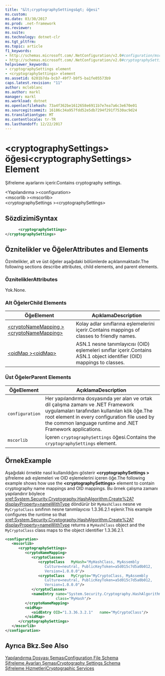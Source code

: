 ```yaml
---
title: "&lt;cryptographySettings&gt; öğesi"
ms.custom: 
ms.date: 03/30/2017
ms.prod: .net-framework
ms.reviewer: 
ms.suite: 
ms.technology: dotnet-clr
ms.tgt_pltfrm: 
ms.topic: article
f1_keywords:
- http://schemas.microsoft.com/.NetConfiguration/v2.0#configuration/mscorlib/cryptographySettings
- http://schemas.microsoft.com/.NetConfiguration/v2.0#cryptographySettings
helpviewer_keywords:
- cryptographySettings element
- <cryptographySettings> element
ms.assetid: 6201b7da-bcb7-49f7-b9f5-ba1fe05573b9
caps.latest.revision: "11"
author: mcleblanc
ms.author: markl
manager: markl
ms.workload: dotnet
ms.openlocfilehash: 73a4f362be1612658e6911b7e7ea7a6c3e670e01
ms.sourcegitcommit: 16186c34a957fdd52e5db7294f291f7530ac9d24
ms.translationtype: MT
ms.contentlocale: tr-TR
ms.lasthandoff: 12/22/2017
---
```

# <a name="ltcryptographysettingsgt-element"></a><span data-ttu-id="20fb4-102">&lt;cryptographySettings&gt; öğesi</span><span class="sxs-lookup"><span data-stu-id="20fb4-102">&lt;cryptographySettings&gt; Element</span></span>
<span data-ttu-id="20fb4-103">Şifreleme ayarlarını içerir.</span><span class="sxs-lookup"><span data-stu-id="20fb4-103">Contains cryptography settings.</span></span>  
  
 <span data-ttu-id="20fb4-104">\<Yapılandırma ></span><span class="sxs-lookup"><span data-stu-id="20fb4-104">\<configuration></span></span>  
<span data-ttu-id="20fb4-105">\<mscorlib ></span><span class="sxs-lookup"><span data-stu-id="20fb4-105">\<mscorlib></span></span>  
<span data-ttu-id="20fb4-106">\<cryptographySettings ></span><span class="sxs-lookup"><span data-stu-id="20fb4-106">\<cryptographySettings></span></span>  
  
## <a name="syntax"></a><span data-ttu-id="20fb4-107">Sözdizimi</span><span class="sxs-lookup"><span data-stu-id="20fb4-107">Syntax</span></span>  
  
```xml  
      <cryptographySettings>   
</cryptographySettings>  
```  
  
## <a name="attributes-and-elements"></a><span data-ttu-id="20fb4-108">Öznitelikler ve Öğeler</span><span class="sxs-lookup"><span data-stu-id="20fb4-108">Attributes and Elements</span></span>  
 <span data-ttu-id="20fb4-109">Öznitelikler, alt ve üst öğeler aşağıdaki bölümlerde açıklanmaktadır.</span><span class="sxs-lookup"><span data-stu-id="20fb4-109">The following sections describe attributes, child elements, and parent elements.</span></span>  
  
### <a name="attributes"></a><span data-ttu-id="20fb4-110">Öznitelikler</span><span class="sxs-lookup"><span data-stu-id="20fb4-110">Attributes</span></span>  
 <span data-ttu-id="20fb4-111">Yok.</span><span class="sxs-lookup"><span data-stu-id="20fb4-111">None.</span></span>  
  
### <a name="child-elements"></a><span data-ttu-id="20fb4-112">Alt Öğeler</span><span class="sxs-lookup"><span data-stu-id="20fb4-112">Child Elements</span></span>  
  
|<span data-ttu-id="20fb4-113">Öğe</span><span class="sxs-lookup"><span data-stu-id="20fb4-113">Element</span></span>|<span data-ttu-id="20fb4-114">Açıklama</span><span class="sxs-lookup"><span data-stu-id="20fb4-114">Description</span></span>|  
|-------------|-----------------|  
|[<span data-ttu-id="20fb4-115">\<cryptoNameMapping ></span><span class="sxs-lookup"><span data-stu-id="20fb4-115">\<cryptoNameMapping></span></span>](../../../../../docs/framework/configure-apps/file-schema/cryptography/cryptonamemapping-element.md)|<span data-ttu-id="20fb4-116">Kolay adlar sınıflarına eşlemelerini içerir.</span><span class="sxs-lookup"><span data-stu-id="20fb4-116">Contains mappings of classes to friendly names.</span></span>|  
|[<span data-ttu-id="20fb4-117">\<oidMap ></span><span class="sxs-lookup"><span data-stu-id="20fb4-117">\<oidMap></span></span>](../../../../../docs/framework/configure-apps/file-schema/cryptography/oidmap-element.md)|<span data-ttu-id="20fb4-118">ASN.1 nesne tanımlayıcısı (OID) eşlemeleri sınıflar içerir.</span><span class="sxs-lookup"><span data-stu-id="20fb4-118">Contains ASN.1 object identifier (OID) mappings to classes.</span></span>|  
  
### <a name="parent-elements"></a><span data-ttu-id="20fb4-119">Üst Öğeler</span><span class="sxs-lookup"><span data-stu-id="20fb4-119">Parent Elements</span></span>  
  
|<span data-ttu-id="20fb4-120">Öğe</span><span class="sxs-lookup"><span data-stu-id="20fb4-120">Element</span></span>|<span data-ttu-id="20fb4-121">Açıklama</span><span class="sxs-lookup"><span data-stu-id="20fb4-121">Description</span></span>|  
|-------------|-----------------|  
|`configuration`|<span data-ttu-id="20fb4-122">Her yapılandırma dosyasında yer alan ve ortak dil çalışma zamanı ve .NET Framework uygulamaları tarafından kullanılan kök öğe.</span><span class="sxs-lookup"><span data-stu-id="20fb4-122">The root element in every configuration file used by the common language runtime and .NET Framework applications.</span></span>|  
|`mscorlib`|<span data-ttu-id="20fb4-123">İçeren `cryptographySettings` öğesi.</span><span class="sxs-lookup"><span data-stu-id="20fb4-123">Contains the `cryptographySettings` element.</span></span>|  
  
## <a name="example"></a><span data-ttu-id="20fb4-124">Örnek</span><span class="sxs-lookup"><span data-stu-id="20fb4-124">Example</span></span>  
 <span data-ttu-id="20fb4-125">Aşağıdaki örnekte nasıl kullanıldığını gösterir  **\<cryptographySettings >** şifreleme adı eşlemeleri ve OID eşlemelerini içeren öğe.</span><span class="sxs-lookup"><span data-stu-id="20fb4-125">The following example shows how use the **\<cryptographySettings>** element to contain cryptography name mappings and OID mappings.</span></span> <span data-ttu-id="20fb4-126">Bu örnek çalışma zamanı yapılandırır böylece <xref:System.Security.Cryptography.HashAlgorithm.Create%2A?displayProperty=nameWithType> döndürür bir `MyHashClass` nesne ve `MyCryptoClass` sınıfının nesne tanımlayıcısı 1.3.36.2.1 eşlenir.</span><span class="sxs-lookup"><span data-stu-id="20fb4-126">This example configures the runtime so that <xref:System.Security.Cryptography.HashAlgorithm.Create%2A?displayProperty=nameWithType> returns a `MyHashClass` object and the `MyCryptoClass` class maps to the object identifier 1.3.36.2.1.</span></span>  
  
```xml  
<configuration>  
   <mscorlib>  
      <cryptographySettings>  
         <cryptoNameMapping>  
            <cryptoClasses>  
               <cryptoClass   MyHash="MyHashClass, MyAssembly  
                  Culture=neutral, PublicKeyToken=a5d015c7d5a0b012,  
                  Version=1.0.0.0"/>  
               <cryptoClass   MyCrypto="MyCryptoClass, MyAssembly  
                  Culture=neutral, PublicKeyToken=a5d015c7d5a0b012,  
                  Version=1.0.0.0"/>  
            </cryptoClasses>  
            <nameEntry name="System.Security.Cryptography.HashAlgorithm"  
                       class="MyHash"/>  
         </cryptoNameMapping>  
         <oidMap>  
            <oidEntry OID="1.3.36.3.2.1"   name="MyCryptoClass"/>  
         </oidMap>  
      </cryptographySettings>  
   </mscorlib>  
</configuration>  
```  
  
## <a name="see-also"></a><span data-ttu-id="20fb4-127">Ayrıca Bkz.</span><span class="sxs-lookup"><span data-stu-id="20fb4-127">See Also</span></span>  
 [<span data-ttu-id="20fb4-128">Yapılandırma Dosyası Şeması</span><span class="sxs-lookup"><span data-stu-id="20fb4-128">Configuration File Schema</span></span>](../../../../../docs/framework/configure-apps/file-schema/index.md)  
 [<span data-ttu-id="20fb4-129">Şifreleme Ayarları Şeması</span><span class="sxs-lookup"><span data-stu-id="20fb4-129">Cryptography Settings Schema</span></span>](../../../../../docs/framework/configure-apps/file-schema/cryptography/index.md)  
 [<span data-ttu-id="20fb4-130">Şifreleme Hizmetleri</span><span class="sxs-lookup"><span data-stu-id="20fb4-130">Cryptographic Services</span></span>](../../../../../docs/standard/security/cryptographic-services.md)
